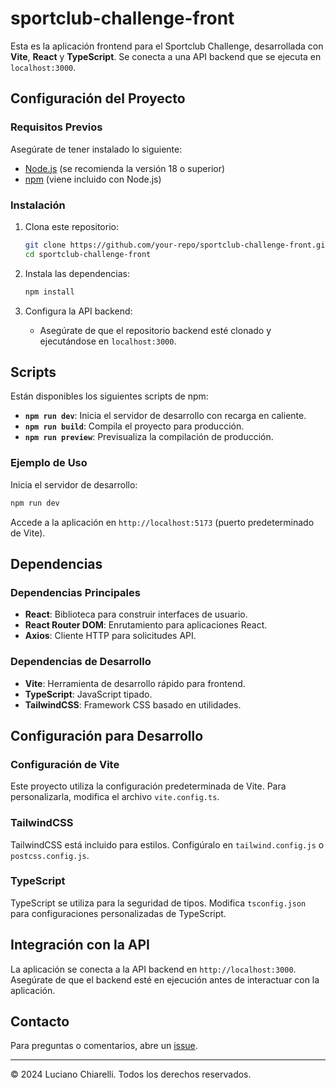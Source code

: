 # sportclub-challenge-front

Esta es la aplicación frontend para el Sportclub Challenge, desarrollada con **Vite**, **React** y **TypeScript**. Se conecta a una API backend que se ejecuta en `localhost:3000`.

## Configuración del Proyecto

### Requisitos Previos

Asegúrate de tener instalado lo siguiente:

- [Node.js](https://nodejs.org/) (se recomienda la versión 18 o superior)
- [npm](https://www.npmjs.com/) (viene incluido con Node.js)

### Instalación

1. Clona este repositorio:

   ```bash
   git clone https://github.com/your-repo/sportclub-challenge-front.git
   cd sportclub-challenge-front
   ```

2. Instala las dependencias:

   ```bash
   npm install
   ```

3. Configura la API backend:
   - Asegúrate de que el repositorio backend esté clonado y ejecutándose en `localhost:3000`.

## Scripts

Están disponibles los siguientes scripts de npm:

- **`npm run dev`**: Inicia el servidor de desarrollo con recarga en caliente.
- **`npm run build`**: Compila el proyecto para producción.
- **`npm run preview`**: Previsualiza la compilación de producción.

### Ejemplo de Uso

Inicia el servidor de desarrollo:

```bash
npm run dev
```

Accede a la aplicación en `http://localhost:5173` (puerto predeterminado de Vite).

## Dependencias

### Dependencias Principales

- **React**: Biblioteca para construir interfaces de usuario.
- **React Router DOM**: Enrutamiento para aplicaciones React.
- **Axios**: Cliente HTTP para solicitudes API.

### Dependencias de Desarrollo

- **Vite**: Herramienta de desarrollo rápido para frontend.
- **TypeScript**: JavaScript tipado.
- **TailwindCSS**: Framework CSS basado en utilidades.

## Configuración para Desarrollo

### Configuración de Vite

Este proyecto utiliza la configuración predeterminada de Vite. Para personalizarla, modifica el archivo `vite.config.ts`.

### TailwindCSS

TailwindCSS está incluido para estilos. Configúralo en `tailwind.config.js` o `postcss.config.js`.

### TypeScript

TypeScript se utiliza para la seguridad de tipos. Modifica `tsconfig.json` para configuraciones personalizadas de TypeScript.

## Integración con la API

La aplicación se conecta a la API backend en `http://localhost:3000`. Asegúrate de que el backend esté en ejecución antes de interactuar con la aplicación.

## Contacto

Para preguntas o comentarios, abre un [issue](https://github.com/ChiarelliLuciano/sportclub-challenge-front/issues).

---

© 2024 Luciano Chiarelli. Todos los derechos reservados.
